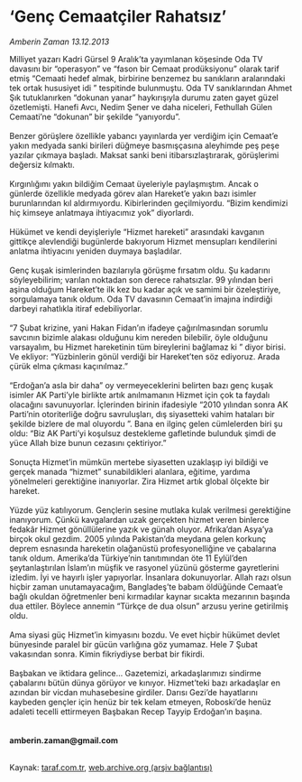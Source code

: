 # ‘Genç Cemaatçiler Rahatsız’

*Amberin Zaman 13.12.2013*

<div class="yazi">Milliyet yazarı Kadri Gürsel 9 Aralık’ta yayımlanan köşesinde Oda TV davasını bir “operasyon” ve “fason bir Cemaat prodüksiyonu” olarak tarif etmiş “Cemaati hedef almak, birbirine benzemez bu sanıkların aralarındaki tek ortak hususiyet idi ” tespitinde bulunmuştu. Oda TV sanıklarından Ahmet Şık tutuklanırken “dokunan yanar” haykırışıyla durumu zaten gayet güzel özetlemişti. Hanefi Avcı, Nedim Şener ve daha niceleri, Fethullah Gülen Cemaati’ne “dokunan” bir şekilde “yanıyordu”.<br/><br/>Benzer görüşlere özellikle yabancı yayınlarda yer verdiğim için Cemaat’e yakın medyada sanki birileri düğmeye basmışçasına aleyhimde peş peşe yazılar çıkmaya başladı. Maksat sanki beni itibarsızlaştırarak, görüşlerimi değersiz kılmaktı.<br/><br/>Kırgınlığımı yakın bildiğim Cemaat üyeleriyle paylaşmıştım. Ancak o günlerde özellikle medyada görev alan Hareket’e yakın bazı isimler burunlarından kıl aldırmıyordu. Kibirlerinden geçilmiyordu. “Bizim kendimizi hiç kimseye anlatmaya ihtiyacımız yok” diyorlardı.<br/><br/>Hükümet ve kendi deyişleriyle “Hizmet hareketi” arasındaki kavganın gittikçe alevlendiği bugünlerde bakıyorum Hizmet mensupları kendilerini anlatma ihtiyacını yeniden duymaya başladılar.<br/><br/>Genç kuşak isimlerinden bazılarıyla görüşme fırsatım oldu. Şu kadarını söyleyebilirim; varılan noktadan son derece rahatsızlar. 99 yılından beri aşina olduğum Hareket’te ilk kez bu kadar açık ve samimi bir özeleştiriye, sorgulamaya tanık oldum. Oda TV davasının Cemaat’in imajına indirdiği darbeyi rahatlıkla itiraf edebiliyorlar.<br/><br/>“7 Şubat krizine, yani Hakan Fidan’ın ifadeye çağırılmasından sorumlu savcının bizimle alakası olduğunu kim nereden bilebilir, öyle olduğunu varsayalım, bu Hizmet hareketinin tüm bireylerini bağlamaz ki ” diyor birisi. Ve ekliyor: “Yüzbinlerin gönül verdiği bir Hareket’ten söz ediyoruz. Arada çürük elma çıkması kaçınılmaz.”<br/><br/>“Erdoğan’a asla bir daha” oy vermeyeceklerini belirten bazı genç kuşak isimler AK Parti’yle birlikte artık anılmamanın Hizmet için çok ta faydalı olacağını savunuyorlar. İçlerinden birinin ifadesiyle “2010 yılından sonra AK Parti’nin otoriterliğe doğru savruluşları, dış siyasetteki vahim hataları bir şekilde bizlere de mal oluyordu ”. Bana en ilginç gelen cümlelerden biri şu oldu: “Biz AK Parti’yi koşulsuz destekleme gafletinde bulunduk şimdi de yüce Allah bize bunun cezasını çektiriyor.”<br/><br/>Sonuçta Hizmet’in mümkün mertebe siyasetten uzaklaşıp iyi bildiği ve gerçek manada “hizmet” sunabildikleri alanlara, eğitime, yardıma yönelmeleri gerektiğine inanıyorlar. Zira Hizmet artık global ölçekte bir hareket.<br/><br/>Yüzde yüz katılıyorum. Gençlerin sesine mutlaka kulak verilmesi gerektiğine inanıyorum. Çünkü kavgalardan uzak gerçekten hizmet veren binlerce fedakâr Hizmet gönüllülerine yazık ve günah oluyor. Afrika’dan Asya’ya birçok okul gezdim. 2005 yılında Pakistan’da meydana gelen korkunç deprem esnasında hareketin olağanüstü profesyonelliğine ve çabalarına tanık oldum. Amerika’da Türkiye’nin tanıtımından öte 11 Eylül’den şeytanlaştırılan İslam’ın müşfik ve rasyonel yüzünü gösterme gayretlerini izledim. İyi ve hayırlı işler yapıyorlar. İnsanlara dokunuyorlar. Allah razı olsun hiçbir zaman unutamayacağım, Bangladeş’te babam öldüğünde Cemaat’e bağlı okuldan öğretmenler beni kırmadılar kaynar sıcakta mezarının başında dua ettiler. Böylece annemin “Türkçe de dua olsun” arzusu yerine getirilmiş oldu.<br/><br/>Ama siyasi güç Hizmet’in kimyasını bozdu. Ve evet hiçbir hükümet devlet bünyesinde paralel bir gücün varlığına göz yumamaz. Hele 7 Şubat vakasından sonra. Kimin fikriydiyse berbat bir fikirdi.<br/><br/>Başbakan ve iktidara gelince... Gazetemizi, arkadaşlarımızı sindirme çabalarını bütün dünya görüyor ve kınıyor. Hizmet’teki bazı arkadaşlar en azından bir vicdan muhasebesine girdiler. Darısı Gezi’de hayatlarını kaybeden gençler için henüz bir tek kelam etmeyen, Roboski’de henüz adaleti tecelli ettirmeyen Başbakan Recep Tayyip Erdoğan’ın başına.<br/><br/><br/><b>amberin.zaman@gmail.com<br/></b><br/>
</div>

Kaynak: [taraf.com.tr](http://www.taraf.com.tr:80/amberin-zaman/makale-genc-cemaatciler-rahatsiz.htm), [web.archive.org (arşiv bağlantısı)](http://web.archive.org/web/20131216032504/http://www.taraf.com.tr:80/amberin-zaman/makale-genc-cemaatciler-rahatsiz.htm)
